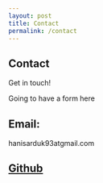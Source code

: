 ```yaml
---
layout: post
title: Contact
permalink: /contact
---
```


## Contact
Get in touch!

<form>
  <!-- Form stuff -->
  <p>Going to have a form here</p>
</form>

<!-- <form action="/action_page.php">
      <label for="fname">Name</label>
        <input type="text" id="fname" name="name" placeholder="Your name..">
      <label for="fname">Email</label>  
        <input type="text" id="fname" name="email" placeholder="Your email..">
      <label for="subject">Subject</label>  
        <textarea id="subject" name="subject" placeholder="Write something.." style="height:170px"></textarea>
        <button id="go" class="btn btn-default styled" type="button" >Submit
      </button>
</form> -->


## Email: 

hanisarduk93atgmail.com
<br>

## [Github](https://github.com/hanycopes)
